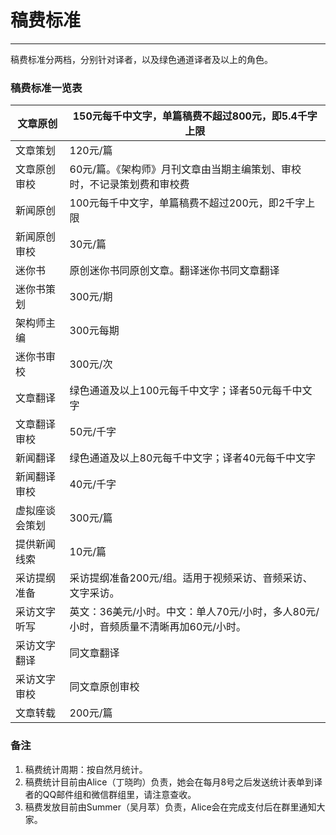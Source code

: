 # **稿费标准**

---

稿费标准分两档，分别针对译者，以及绿色通道译者及以上的角色。

### **稿费标准一览表**

| 文章原创 | 150元每千中文字，单篇稿费不超过800元，即5.4千字上限 |
| --- | --- |
| 文章策划 | 120元\/篇 |
| 文章原创审校 | 60元\/篇。《架构师》月刊文章由当期主编策划、审校时，不记录策划费和审校费 |
| 新闻原创 | 100元每千中文字，单篇稿费不超过200元，即2千字上限 |
| 新闻原创审校 | 30元\/篇 |
| 迷你书 | 原创迷你书同原创文章。翻译迷你书同文章翻译 |
| 迷你书策划 | 300元\/期 |
| 架构师主编 | 300元每期 |
| 迷你书审校 | 300元\/次 |
| 文章翻译 | 绿色通道及以上100元每千中文字；译者50元每千中文字 |
| 文章翻译审校 | 50元\/千字 |
| 新闻翻译 | 绿色通道及以上80元每千中文字；译者40元每千中文字 |
| 新闻翻译审校 | 40元\/千字 |
| 虚拟座谈会策划 | 300元\/篇 |
| 提供新闻线索 | 10元\/篇 |
| 采访提纲准备 | 采访提纲准备200元\/组。适用于视频采访、音频采访、文字采访。 |
| 采访文字听写 | 英文：36美元\/小时。中文：单人70元\/小时，多人80元\/小时，音频质量不清晰再加60元\/小时。 |
| 采访文字翻译 | 同文章翻译 |
| 采访文字审校 | 同文章原创审校 |
| 文章转载 | 200元\/篇 |

### **备注**

1. 稿费统计周期：按自然月统计。
2. 稿费统计目前由Alice（丁晓昀）负责，她会在每月8号之后发送统计表单到译者的QQ邮件组和微信群组里，请注意查收。
3. 稿费发放目前由Summer（吴月萃）负责，Alice会在完成支付后在群里通知大家。


